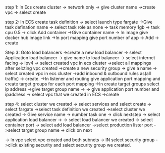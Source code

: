 

step 1: In Ecs create cluster -> network only -> give cluster name 
	->create vpc -> select create 

step 2: In ECS create task definition -> select launch type fargate
	->Give task defination name -> select task role as none 
	-> task memory 1gb -> task cpu 0.5 ->  click Add container
	->Give container name -> In image give docker hub image link 
	->In port mapping give port number of app -> Add -> create 

Step 3: Goto load balancers ->create a new load balancer ->
	select Application load balancer -> give name to load balancer
	-> select internet facing -> ipv4 -> select created vpc in ecs cluster
	->select all mappings after selcting vpc created 
	->create a new security group -> give a name -> select created vpc in ecs cluster
	->add inbound & outbound rules as(all traffic) -> create.
	->In listener and routing give application port mapping  and create target groups for each port mapping
	->In create target groups select ip address ->give target group name -> 
	-> give application port number and ipaddress -> select vpc that we created in ECS
	->create

step 4: select cluster we created -> select services and select create -> select fargate
	->select task definition we created ->select cluster we created -> Give service name 
	-> number task one -> click nextstep -> select application load balancer ->
	-> select load balancer we created -> select container port -> select add load balancer
	->select production lister port ->select target group name -> click on next
	
-> In vpc select vpc created and both subnets 
-> IN select security group ->click existing security and select security group we created.
